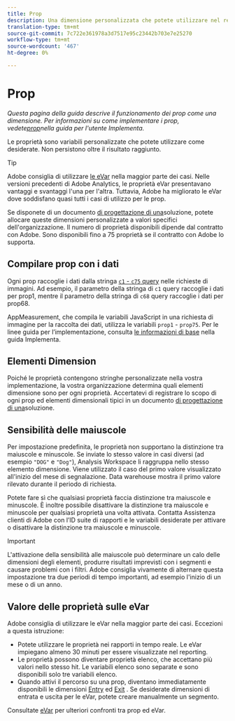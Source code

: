 ```yaml
---
title: Prop
description: Una dimensione personalizzata che potete utilizzare nel reporting.
translation-type: tm+mt
source-git-commit: 7c722e361978a3d7517e95c23442b703e7e25270
workflow-type: tm+mt
source-wordcount: '467'
ht-degree: 0%

---
```



# Prop

*Questa pagina della guida descrive il funzionamento dei prop come una dimensione. Per informazioni su come implementare i prop, vedete[prop](/help/implement/vars/page-vars/prop.md)nella guida per l&#39;utente Implementa.*

Le proprietà sono variabili personalizzate che potete utilizzare come desiderate. Non persistono oltre il risultato raggiunto.

>[!TIP]
>
> Adobe consiglia di utilizzare [le eVar](evar.md) nella maggior parte dei casi. Nelle versioni precedenti di  Adobe Analytics, le proprietà eVar presentavano vantaggi e svantaggi l&#39;una per l&#39;altra. Tuttavia,  Adobe ha migliorato le eVar dove soddisfano quasi tutti i casi di utilizzo per le prop.

Se disponete di un documento [di progettazione di una](/help/implement/prepare/solution-design.md)soluzione, potete allocare queste dimensioni personalizzate a valori specifici dell&#39;organizzazione. Il numero di proprietà disponibili dipende dal contratto con  Adobe. Sono disponibili fino a 75 proprietà se il contratto con  Adobe lo supporta.

## Compilare prop con i dati

Ogni prop raccoglie i dati dalla stringa [`c1` - `c75` query](/help/implement/validate/query-parameters.md) nelle richieste di immagini. Ad esempio, il parametro della stringa di `c1` query raccoglie i dati per prop1, mentre il parametro della stringa di `c68` query raccoglie i dati per prop68.

AppMeasurement, che compila le variabili JavaScript in una richiesta di immagine per la raccolta dei dati, utilizza le variabili `prop1` - `prop75`. Per le linee guida per l’implementazione, consulta [le informazioni di base](/help/implement/vars/page-vars/prop.md) nella guida Implementa.

## Elementi Dimension

Poiché le proprietà contengono stringhe personalizzate nella vostra implementazione, la vostra organizzazione determina quali elementi dimensione sono per ogni proprietà. Accertatevi di registrare lo scopo di ogni prop ed elementi dimensionali tipici in un documento [di progettazione di una](/help/implement/prepare/solution-design.md)soluzione.

## Sensibilità delle maiuscole

Per impostazione predefinita, le proprietà non supportano la distinzione tra maiuscole e minuscole. Se inviate lo stesso valore in casi diversi (ad esempio `"DOG"` e `"Dog"`),  Analysis Workspace li raggruppa nello stesso elemento dimensione. Viene utilizzato il caso del primo valore visualizzato all&#39;inizio del mese di segnalazione. Data warehouse mostra il primo valore rilevato durante il periodo di richiesta.

Potete fare sì che qualsiasi proprietà faccia distinzione tra maiuscole e minuscole. È inoltre possibile disattivare la distinzione tra maiuscole e minuscole per qualsiasi proprietà una volta attivata. Contatta  Assistenza clienti di Adobe con l’ID suite di rapporti e le variabili desiderate per attivare o disattivare la distinzione tra maiuscole e minuscole.

>[!IMPORTANT]
>
>L&#39;attivazione della sensibilità alle maiuscole può determinare un calo delle dimensioni degli elementi, produrre risultati imprevisti con i segmenti e causare problemi con i filtri.  Adobe consiglia vivamente di alternare questa impostazione tra due periodi di tempo importanti, ad esempio l&#39;inizio di un mese o di un anno.

## Valore delle proprietà sulle eVar

 Adobe consiglia di utilizzare le eVar nella maggior parte dei casi. Eccezioni a questa istruzione:

* Potete utilizzare le proprietà nei rapporti in tempo reale. Le eVar impiegano almeno 30 minuti per essere visualizzate nel reporting.
* Le proprietà possono diventare proprietà elenco, che accettano più valori nello stesso hit. Le variabili elenco sono separate e sono disponibili solo tre variabili elenco.
* Quando attivi il percorso su una prop, diventano immediatamente disponibili le dimensioni [Entry](entry-dimensions.md) ed [Exit](exit-dimensions.md) . Se desiderate dimensioni di entrata e uscita per le eVar, potete creare manualmente un segmento.

Consultate [eVar](evar.md) per ulteriori confronti tra prop ed eVar.
